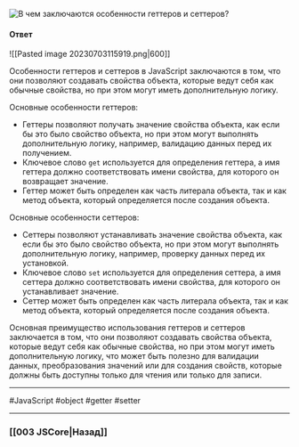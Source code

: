 ![В чем заключаются особенности геттеров и сеттеров?](https://youtu.be/XtQPrt8G0n8?t=315)

#### Ответ

![[Pasted image 20230703115919.png|600]]

Особенности геттеров и сеттеров в JavaScript заключаются в том, что они позволяют создавать свойства объекта, которые ведут себя как обычные свойства, но при этом могут иметь дополнительную логику.

Основные особенности геттеров:
- Геттеры позволяют получать значение свойства объекта, как если бы это было свойство объекта, но при этом могут выполнять дополнительную логику, например, валидацию данных перед их получением.
- Ключевое слово `get` используется для определения геттера, а имя геттера должно соответствовать имени свойства, для которого он возвращает значение.
- Геттер может быть определен как часть литерала объекта, так и как метод объекта, который определяется после создания объекта.

Основные особенности сеттеров:
- Сеттеры позволяют устанавливать значение свойства объекта, как если бы это было свойство объекта, но при этом могут выполнять дополнительную логику, например, проверку данных перед их установкой.
- Ключевое слово `set` используется для определения сеттера, а имя сеттера должно соответствовать имени свойства, для которого он устанавливает значение.
- Сеттер может быть определен как часть литерала объекта, так и как метод объекта, который определяется после создания объекта.

Основная преимущество использования геттеров и сеттеров заключается в том, что они позволяют создавать свойства объекта, которые ведут себя как обычные свойства, но при этом могут иметь дополнительную логику, что может быть полезно для валидации данных, преобразования значений или для создания свойств, которые должны быть доступны только для чтения или только для записи.

___
 #JavaScript #object #getter #setter

___

### [[003 JSCore|Назад]]